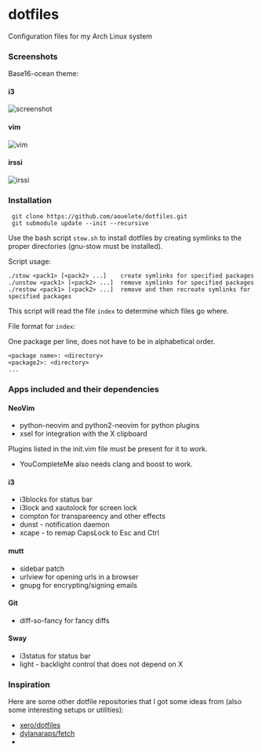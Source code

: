 # dotfiles
Configuration files for my Arch Linux system

### Screenshots
Base16-ocean theme:

#### i3
![screenshot](screenshots/scrot-i3.png)
#### vim
![vim](screenshots/scrot-vim.png)
#### irssi
![irssi](screenshots/scrot-irssi.png)

### Installation

```
 git clone https://github.com/aouelete/dotfiles.git
 git submodule update --init --recursive
```

Use the bash script ```stow.sh``` to install dotfiles by creating symlinks to the proper directories (gnu-stow must be installed).

Script usage:

```
./stow <pack1> [<pack2> ...]    create symlinks for specified packages
./unstow <pack1> [<pack2> ...]  remove symlinks for specified packages
./restow <pack1> [<pack2> ...]  remove and then recreate symlinks for specified packages
```

This script will read the file ```index``` to determine which files go where.

File format for ```index```:

One package per line, does not have to be in alphabetical order.

```
<package name>: <directory>
<package2>: <directory>
...
```

### Apps included and their dependencies

#### NeoVim
* python-neovim and python2-neovim for python plugins
* xsel for integration with the X clipboard

Plugins listed in the init.vim file must be present for it to work.
* YouCompleteMe also needs clang and boost to work.

#### i3
* i3blocks for status bar
* i3lock and xautolock for screen lock
* compton for transpareency and other effects
* dunst - notification daemon
* xcape - to remap CapsLock to Esc and Ctrl

#### mutt
* sidebar patch
* urlview for opening urls in a browser
* gnupg for encrypting/signing emails

#### Git
* diff-so-fancy for fancy diffs

#### Sway
* i3status for status bar
* light - backlight control that does not depend on X


### Inspiration
Here are some other dotfile repositories that I got some ideas from (also some interesting setups or utilities):

* [xero/dotfiles](https://github.com/xero/dotfiles)
* [dylanaraps/fetch](https://github.com/dylanaraps/fetch)
*

